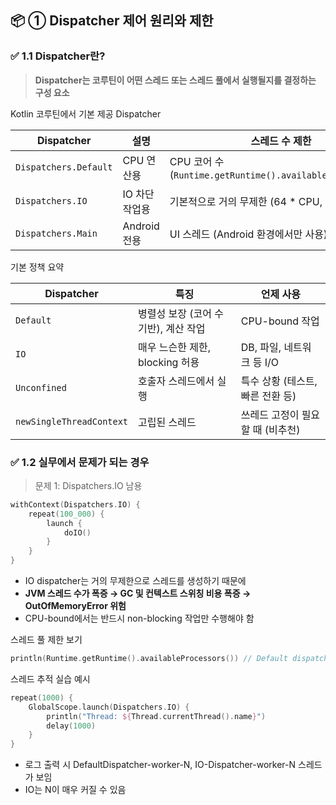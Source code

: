 ## 📦 ① Dispatcher 제어 원리와 제한

### ✅ 1.1 Dispatcher란?
> <b>Dispatcher는 코루틴이 어떤 스레드 또는 스레드 풀에서 실행될지를 결정하는 구성 요소</b>

Kotlin 코루틴에서 기본 제공 Dispatcher

| Dispatcher            | 설명         | 스레드 수 제한                                                |
| --------------------- | ---------- | ------------------------------------------------------- |
| `Dispatchers.Default` | CPU 연산용    | CPU 코어 수 (`Runtime.getRuntime().availableProcessors()`) |
| `Dispatchers.IO`      | IO 차단 작업용  | 기본적으로 거의 무제한 (64 \* CPU, 필요 시 확장)                       |
| `Dispatchers.Main`    | Android 전용 | UI 스레드 (Android 환경에서만 사용)                               |

기본 정책 요약

| Dispatcher               | 특징                      | 언제 사용                |
| ------------------------ | ----------------------- | -------------------- |
| `Default`                | 병렬성 보장 (코어 수 기반), 계산 작업 | CPU-bound 작업         |
| `IO`                     | 매우 느슨한 제한, blocking 허용  | DB, 파일, 네트워크 등 I/O   |
| `Unconfined`             | 호출자 스레드에서 실행            | 특수 상황 (테스트, 빠른 전환 등) |
| `newSingleThreadContext` | 고립된 스레드                 | 쓰레드 고정이 필요할 때 (비추천)  |

### ✅ 1.2 실무에서 문제가 되는 경우

> 문제 1: Dispatchers.IO 남용

```kotlin
withContext(Dispatchers.IO) {
    repeat(100_000) {
        launch {
            doIO()
        }
    }
}
```
- IO dispatcher는 거의 무제한으로 스레드를 생성하기 때문에
- <b>JVM 스레드 수가 폭증 → GC 및 컨텍스트 스위칭 비용 폭증 → OutOfMemoryError 위험</b>
- CPU-bound에서는 반드시 non-blocking 작업만 수행해야 함

스레드 풀 제한 보기

```kotlin
println(Runtime.getRuntime().availableProcessors()) // Default dispatcher 스레드 수 기준

```

스레드 추적 실습 예시

```kotlin
repeat(1000) {
    GlobalScope.launch(Dispatchers.IO) {
        println("Thread: ${Thread.currentThread().name}")
        delay(1000)
    }
}
```
- 로그 출력 시 DefaultDispatcher-worker-N, IO-Dispatcher-worker-N 스레드가 보임
- IO는 N이 매우 커질 수 있음

